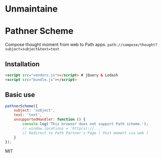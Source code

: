 # Unmaintaine

# Pathner Scheme

Compose thought moment from web to Path apps.
`path://compose/thought?subject=subject&text=text`

## Installation

```html
<script src="vendors.js"></script> # jQuery & Lodash
<script src="bundle.js"></script>
```


## Basic use
```js
pathnerScheme({
    subject: 'subject',
    text: 'text',
    unsupportedHandler: function () {
        console.log('This browser does not support Path scheme.');
        // window.locations = 'http(s)://...'
        // Redirect to Path Partner's Page ( Post moment via web )
    }
});
```


MIT
